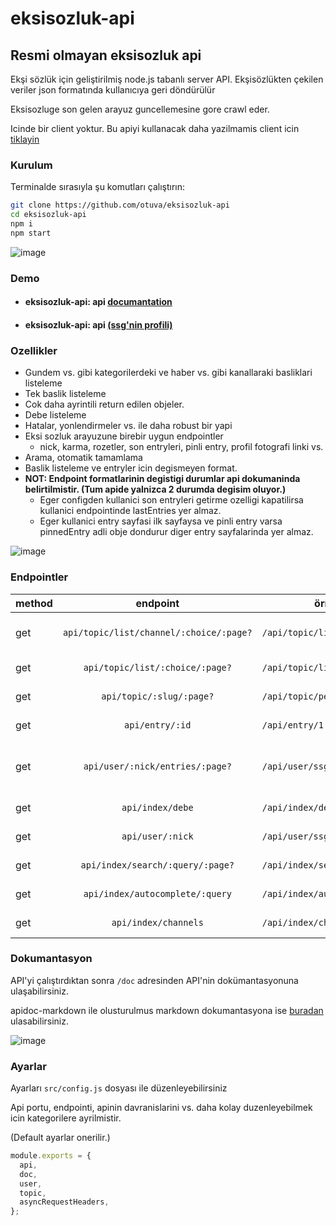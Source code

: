 # eksisozluk-api

## Resmi olmayan eksisozluk api

Ekşi sözlük için geliştirilmiş node.js tabanlı server API.
Ekşisözlükten çekilen veriler json formatında kullanıcıya geri döndürülür

Eksisozluge son gelen arayuz guncellemesine gore crawl eder.

Icinde bir client yoktur.
Bu apiyi kullanacak daha yazilmamis client icin [tiklayin](https://github.com/otuva/EksiArchive)

### Kurulum

Terminalde sırasıyla şu komutları çalıştırın:

```bash
git clone https://github.com/otuva/eksisozluk-api
cd eksisozluk-api
npm i
npm start
```

![image](https://user-images.githubusercontent.com/67955086/180391177-2bb8d374-a745-4b5f-b4c7-b272a8d5f8e7.png)

### Demo

- #### eksisozluk-api: api [documantation](https://otuva-eksiapi.herokuapp.com/doc/)
- #### eksisozluk-api: api [(ssg'nin profili)](https://otuva-eksiapi.herokuapp.com/api/biri/ssg)

### Ozellikler

- Gundem vs. gibi kategorilerdeki ve haber vs. gibi kanallaraki basliklari listeleme
- Tek baslik listeleme
- Cok daha ayrintili return edilen objeler.
- Debe listeleme
- Hatalar, yonlendirmeler vs. ile daha robust bir yapi
- Eksi sozluk arayuzune birebir uygun endpointler
  - nick, karma, rozetler, son entryleri, pinli entry, profil fotografi linki vs.
- Arama, otomatik tamamlama
- Baslik listeleme ve entryler icin degismeyen format.
- **NOT: Endpoint formatlarinin degistigi durumlar api dokumaninda belirtilmistir. (Tum apide yalnizca 2 durumda degisim oluyor.)**
  - Eger configden kullanici son entryleri getirme ozelligi kapatilirsa kullanici endpointinde lastEntries yer almaz.
  - Eger kullanici entry sayfasi ilk sayfaysa ve pinli entry varsa pinnedEntry adli obje dondurur diger entry sayfalarinda yer almaz.

![image](https://user-images.githubusercontent.com/67955086/180391347-bfe07603-7248-4781-b8fa-daef187eead7.png)

### Endpointler

| method |                endpoint                 | örnek url                       | sayfali örnek url                 | açıklama                            |
| ------ | :-------------------------------------: | ------------------------------- | --------------------------------- | ----------------------------------- |
| get    | `api/topic/list/channel/:choice/:page?` | `/api/topic/list/channel/haber` | `/api/topic/list/channel/müzik/2` | kanal başlıklarını getirir          |
| get    |     `api/topic/list/:choice/:page?`     | `/api/topic/list/gundem`        | `/api/topic/list/basiboslar/3`    | başlıkları getirir                  |
| get    |        `api/topic/:slug/:page?`         | `/api/topic/pena`               | `/api/topic/gap year/2`           | bir başlığı getirir                 |
| get    |             `api/entry/:id`             | `/api/entry/1`                  | &nbsp;                            | bir entry'i getirir                 |
| get    |     `api/user/:nick/entries/:page?`     | `/api/user/ssg/entries`         | `/api/user/ssg/entries/2`         | bir suserin son entrylerini getirir |
| get    |            `api/index/debe`             | `/api/index/debe`               | &nbsp;                            | debe'yi getirir                     |
| get    |            `api/user/:nick`             | `/api/user/ssg`                 | &nbsp;                            | bir suser'ı getirir                 |
| get    |    `api/index/search/:query/:page?`     | `/api/index/search/pena`        | `/api/index/search/boston celtics/4`       | arama sonucu                        |
| get    |     `api/index/autocomplete/:query`     | `/api/index/autocomplete/pena`  | &nbsp;                            | otomatik tamamlama                  |
| get    |          `api/index/channels`           | `/api/index/channels`           | &nbsp;                            | kanal kategorileri                  |

### Dokumantasyon

API'yi çalıştırdıktan sonra `/doc` adresinden API'nin dokümantasyonuna ulaşabilirsiniz.

apidoc-markdown ile olusturulmus markdown dokumantasyona ise [buradan](doc/README.md) ulasabilirsiniz.

![image](https://user-images.githubusercontent.com/67955086/180391758-123141c1-e197-49d3-9130-55499e9710a3.png)

### Ayarlar

Ayarları `src/config.js` dosyası ile düzenleyebilirsiniz

Api portu, endpointi, apinin davranislarini vs. daha kolay duzenleyebilmek icin kategorilere ayrilmistir.

(Default ayarlar onerilir.)

```js
module.exports = {
  api,
  doc,
  user,
  topic,
  asyncRequestHeaders,
};
```
